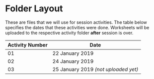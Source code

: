 # Folder Layout
These are files that we will use for session activities. The table below specifies the dates that these activities were done. Worksheets will be uploaded to the respective activity folder __after__ session is over.

|Activity Number  |Date             |
|-----------------|-----------------|
|01      |22 January 2019  |
|02      |24 January 2019  |
|03      |25 January 2019 *(not uploaded yet)*|
